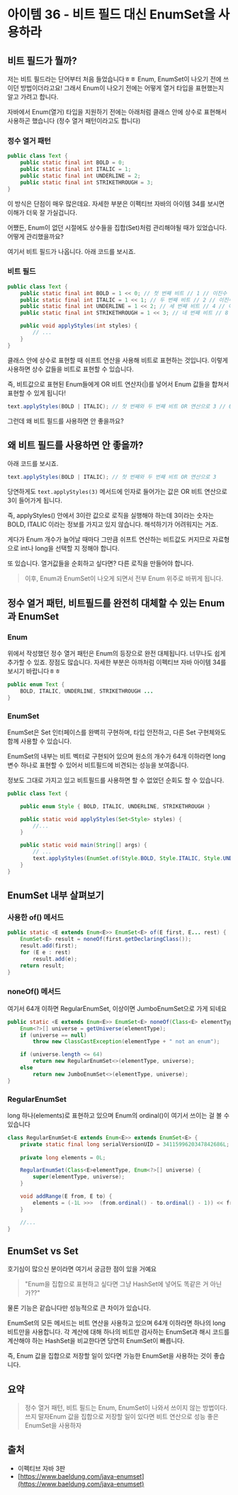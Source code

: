 # 아이템 36 - 비트 필드 대신 EnumSet을 사용하라

## 비트 필드가 뭘까?

저는 비트 필드라는 단어부터 처음 들었습니다ㅎㅎ Enum, EnumSet이 나오기 전에 쓰이던 방법이더라고요! 그래서 Enum이 나오기 전에는 어떻게 열거 타입을 표현했는지 알고 가려고 합니다.

자바에서 Enum(열거) 타입을 지원하기 전에는 아래처럼 클래스 안에 상수로 표현해서 사용하곤 했습니다 (정수 열거 패턴이라고도 합니다)

### 정수 열거 패턴

```java
public class Text {
    public static final int BOLD = 0;
    public static final int ITALIC = 1;
    public static final int UNDERLINE = 2;
    public static final int STRIKETHROUGH = 3;
}
```

이 방식은 단점이 매우 많은데요. 자세한 부분은 이펙티브 자바의 아이템 34를 보시면 이해가 더욱 잘 가실겁니다.

어쨌든, Enum이 없던 시절에도 상수들을 집합(Set)처럼 관리해야될 때가 있었습니다. 어떻게 관리했을까요?

여기서 비트 필드가 나옵니다. 아래 코드를 보시죠.

### 비트 필드

```java
public class Text {
    public static final int BOLD = 1 << 0; // 첫 번째 비트 // 1 // 이진수 : 0001
    public static final int ITALIC = 1 << 1; // 두 번째 비트 // 2 // 이진수 : 0010
    public static final int UNDERLINE = 1 << 2; // 세 번째 비트 // 4 // 이진수 : 0100
    public static final int STRIKETHROUGH = 1 << 3; // 네 번째 비트 // 8 이진수 : 1000

    public void applyStyles(int styles) {
        // ...
    }
}
```

클래스 안에 상수로 표현할 때 쉬프트 연산을 사용해 비트로 표현하는 것입니다. 이렇게 사용하면 상수 값들을 비트로 표현할 수 있습니다.

즉, 비트값으로 표현된 Enum들에게 OR 비트 연산자(|)를 넣어서 Enum 값들을 합쳐서 표현할 수 있게 됩니다!

```java
text.applyStyles(BOLD | ITALIC); // 첫 번째와 두 번째 비트 OR 연산으로 3 // 01 | 10 -> 11
```

그런데 왜 비트 필드를 사용하면 안 좋을까요?

## 왜 비트 필드를 사용하면 안 좋을까?

아래 코드를 보시죠.

```java
text.applyStyles(BOLD | ITALIC); // 첫 번째와 두 번째 비트 OR 연산으로 3
```

당연하게도 `text.applyStyles(3)` 메서드에 인자로 들어가는 값은 OR 비트 연산으로 3이 들어가게 됩니다. 

즉, applyStyles() 안에서 3이란 값으로 로직을 실행해야 하는데 3이라는 숫자는 BOLD, ITALIC 이라는 정보를 가지고 있지 않습니다. 해석하기가 어려워지는 거죠.

게다가 Enum 개수가 늘어날 때마다 그만큼 쉬프트 연산하는 비트값도 커지므로 자료형으로 int나 long을 선택할 지 정해야 합니다. 

또 있습니다. 열거값들을 순회하고 싶다면? 다른 로직을 만들어야 합니다.

> 이후, Enum과 EnumSet이 나오게 되면서 전부 Enum 위주로 바뀌게 됩니다.

## 정수 열거 패턴, 비트필드를 완전히 대체할 수 있는 Enum과 EnumSet

### Enum

위에서 작성했던 정수 열거 패턴은 Enum의 등장으로 완전 대체됩니다. 너무나도 쉽게 추가할 수 있죠. 장점도 많습니다. 자세한 부분은 아까처럼 이펙티브 자바 아이템 34를 보시기 바랍니다ㅎㅎ

```java
public enum Text {
    BOLD, ITALIC, UNDERLINE, STRIKETHROUGH ...
}
```

### EnumSet

EnumSet은 Set 인터페이스를 완벽히 구현하며, 타입 안전하고, 다른 Set 구현체와도 함께 사용할 수 있습니다.

EnumSet의 내부는 비트 벡터로 구현되어 있으며 원소의 개수가 64개 이하라면 long 변수 하나로 표현할 수 있어서 비트필드에 비견되는 성능을 보여줍니다.

정보도 그대로 가지고 있고 비트필드를 사용하면 할 수 없었던 순회도 할 수 있습니다.

```java
public class Text {

    public enum Style { BOLD, ITALIC, UNDERLINE, STRIKETHROUGH }

    public static void applyStyles(Set<Style> styles) {
        //...
    }

    public static void main(String[] args) {
        // ...
        text.applyStyles(EnumSet.of(Style.BOLD, Style.ITALIC, Style.UNDERLINE));
    }
}
```

## EnumSet 내부 살펴보기

### 사용한 of() 메서드

```java
public static <E extends Enum<E>> EnumSet<E> of(E first, E... rest) {
    EnumSet<E> result = noneOf(first.getDeclaringClass());
    result.add(first);
    for (E e : rest)
        result.add(e);
    return result;
}
```

### noneOf() 메서드

여기서 64개 이하면 RegularEnumSet, 이상이면 JumboEnumSet으로 가게 되네요

```java
public static <E extends Enum<E>> EnumSet<E> noneOf(Class<E> elementType) {
    Enum<?>[] universe = getUniverse(elementType);
    if (universe == null)
        throw new ClassCastException(elementType + " not an enum");

    if (universe.length <= 64)
        return new RegularEnumSet<>(elementType, universe);
    else
        return new JumboEnumSet<>(elementType, universe);
}
```

### RegularEnumSet

long 하나(elements)로 표현하고 있으며 Enum의 ordinal()이 여기서 쓰이는 걸 볼 수 있습니다

```java
class RegularEnumSet<E extends Enum<E>> extends EnumSet<E> {
    private static final long serialVersionUID = 3411599620347842686L;
    
    private long elements = 0L;

    RegularEnumSet(Class<E>elementType, Enum<?>[] universe) {
        super(elementType, universe);
    }

    void addRange(E from, E to) {
        elements = (-1L >>>  (from.ordinal() - to.ordinal() - 1)) << from.ordinal();
    }

    //...
}
```

## EnumSet vs Set

호기심이 많으신 분이라면 여기서 궁금한 점이 있을 거예요

> "Enum을 집합으로 표현하고 싶다면 그냥 HashSet에 넣어도 똑같은 거 아닌가??"

물론 기능은 같습니다만 성능적으로 큰 차이가 있습니다.

EnumSet의 모든 메서드는 비트 연산을 사용하고 있으며 64개 이하라면 하나의 long 비트만을 사용합니다. 각 계산에 대해 하나의 비트만 검사하는 EnumSet과 해시 코드를 계산해야 하는 HashSet을 비교한다면 당연히 EnumSet이 빠릅니다.

즉, Enum 값을 집합으로 저장할 일이 있다면 가능한 EnumSet을 사용하는 것이 좋습니다.

## 요약

> 정수 열거 패턴, 비트 필드는 Enum, EnumSet이 나와서 쓰이지 않는 방법이다. 쓰지 말자Enum 값을 집합으로 저장할 일이 있다면 비트 연산으로 성능 좋은 EnumSet을 사용하자

## 출처

- 이펙티브 자바 3판
- [https://www.baeldung.com/java-enumset](https://www.baeldung.com/java-enumset)
